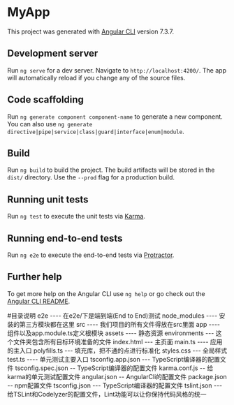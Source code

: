 # MyApp

This project was generated with [Angular CLI](https://github.com/angular/angular-cli) version 7.3.7.

## Development server

Run `ng serve` for a dev server. Navigate to `http://localhost:4200/`. The app will automatically reload if you change any of the source files.

## Code scaffolding

Run `ng generate component component-name` to generate a new component. You can also use `ng generate directive|pipe|service|class|guard|interface|enum|module`.

## Build

Run `ng build` to build the project. The build artifacts will be stored in the `dist/` directory. Use the `--prod` flag for a production build.

## Running unit tests

Run `ng test` to execute the unit tests via [Karma](https://karma-runner.github.io).

## Running end-to-end tests

Run `ng e2e` to execute the end-to-end tests via [Protractor](http://www.protractortest.org/).

## Further help

To get more help on the Angular CLI use `ng help` or go check out the [Angular CLI README](https://github.com/angular/angular-cli/blob/master/README.md).

#目录说明
e2e             ---- 在e2e/下是端到端(End to End)测试
node_modules    ---- 安装的第三方模块都在这里
src             ---- 我们项目的所有文件得放在src里面
    app         ---- 组件以及app.module.ts定义根模块
    assets      ---- 静态资源
    environments --- 这个文件夹包含所有目标环境准备的文件
    index.html   --- 主页面
    main.ts     ---- 应用的主入口
    polyfills.ts --- 填充库，把不通的点进行标准化
    styles.css   --- 全局样式
    test.ts     ---- 单元测试主要入口
    tsconfig.app.json --- TypeScript编译器的配置文件
    tsconfig.spec.json -- TypeScript编译器的配置文件
    karma.conf.js       -- 给karma的单元测试配置文件
angular.json            -- AngularCli的配置文件
package.json            -- npm配置文件
tsconfig.json           --- TypeScript编译器的配置文件
tslint.json             --- 给TSLint和Codelyzer的配置文件，Lint功能可以让你保持代码风格的统一






